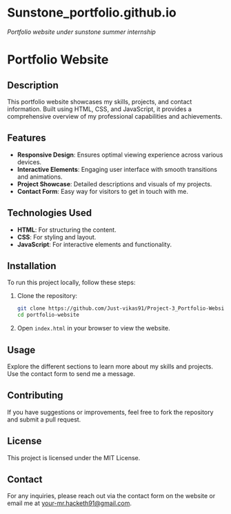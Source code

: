 # Sunstone_portfolio.github.io
_Portfolio website under sunstone summer internship_ 
# Portfolio Website

## Description
This portfolio website showcases my skills, projects, and contact information. Built using HTML, CSS, and JavaScript, it provides a comprehensive overview of my professional capabilities and achievements.

## Features
- **Responsive Design**: Ensures optimal viewing experience across various devices.
- **Interactive Elements**: Engaging user interface with smooth transitions and animations.
- **Project Showcase**: Detailed descriptions and visuals of my projects.
- **Contact Form**: Easy way for visitors to get in touch with me.

## Technologies Used
- **HTML**: For structuring the content.
- **CSS**: For styling and layout.
- **JavaScript**: For interactive elements and functionality.

## Installation
To run this project locally, follow these steps:

1. Clone the repository:
    ```bash
    git clone https://github.com/Just-vikas91/Project-3_Portfolio-Website.git
    cd portfolio-website
    ```

2. Open `index.html` in your browser to view the website.

## Usage
Explore the different sections to learn more about my skills and projects. Use the contact form to send me a message.

## Contributing
If you have suggestions or improvements, feel free to fork the repository and submit a pull request.

## License
This project is licensed under the MIT License.

## Contact
For any inquiries, please reach out via the contact form on the website or email me at your-mr.hacketh91@gmail.com.
